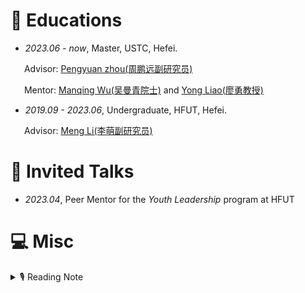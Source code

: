 # 📖 Educations
- *2023.06 - now*, Master, USTC, Hefei.

    Advisor: [Pengyuan zhou(周鹏远副研究员)](https://pengyuan-zhou.github.io)

    Mentor: [Manqing Wu(吴曼青院士)](https://dspace.ustc.edu.cn/?p=1227) and [Yong Liao(廖勇教授)](https://dspace.ustc.edu.cn/?p=1057) 

- *2019.09 - 2023.06*, Undergraduate, HFUT, Hefei.

    Advisor: [Meng Li(李萌副研究员)](http://faculty.hfut.edu.cn/limeng/zh_CN/index.htm)

# 💬 Invited Talks
- *2023.04*, Peer Mentor for the *Youth Leadership* program at HFUT

# 💻 Misc

<details>
<summary>🎙 Reading Note</summary>
<pre><code>
07/2023 愿为江水，与君重逢。 -- 《命运 文在寅自传》
07/2023 愿为江水，与君重逢。 -- 《命运 文在寅自传》
</code></pre>
</details>
